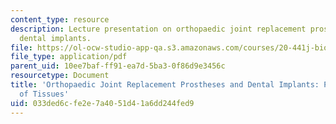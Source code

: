 ```yaml
---
content_type: resource
description: Lecture presentation on orthopaedic joint replacement prostheses and
  dental implants.
file: https://ol-ocw-studio-app-qa.s3.amazonaws.com/courses/20-441j-biomaterials-tissue-interactions-fall-2009/033ded6cfe2e7a4051d41a6dd244fed9_MIT20_441JF09_lec21b_ms.pdf
file_type: application/pdf
parent_uid: 10ee7baf-ff91-ea7d-5ba3-0f86d9e3456c
resourcetype: Document
title: 'Orthopaedic Joint Replacement Prostheses and Dental Implants: Permanent Replacement
  of Tissues'
uid: 033ded6c-fe2e-7a40-51d4-1a6dd244fed9
---
```

